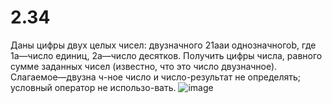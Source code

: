 # 2.34
Даны цифры двух целых чисел: двузначного 21aaи однозначногоb, где 1a—число единиц, 2a—число десятков. Получить цифры числа, равного сумме заданных чисел (известно, что это число двузначное). Слагаемое—двузна  ч-ное число и число-результат не определять; условный оператор не использо-вать.
![image](https://user-images.githubusercontent.com/113889243/196473830-7423a590-8262-4fa8-80da-67c0819b33f1.png)
